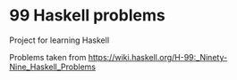 99 Haskell problems 
===================

Project for learning Haskell

Problems taken from https://wiki.haskell.org/H-99:_Ninety-Nine_Haskell_Problems

